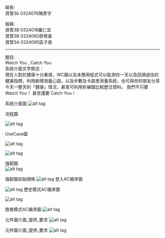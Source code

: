 
組長:  
資管3b 0324076陳彥宇
  
組員:  
資管3B 0324018羅仁宏  
資管3B 0324060廖宥豪  
資管3A 0324095區子堯  


-----------------------------------
題目:   
Watch You , Catch You  
系統介面文字敘述：  
現在人對於健康十分重視，WC錶以及本應用程式可以監測你一天以及回溯過往的健康指標，利用脈搏測量心跳，以及步數及卡路里測量系統，也可與你的朋友分享今天一整天的「健康」情況，甚至可利用折線圖比較歷日資料。
我們不只要Watch You！
甚至還要  Catch You！

系統介面圖
![alt tag](https://github.com/teddyan/oose_0324076/blob/master/%E4%BB%8B%E9%9D%A2%E5%9C%96.png)


流程圖

![alt tag](https://github.com/teddyan/oose_0324076/blob/master/%E6%B5%81%E7%A8%8B%E5%9C%96.png)


UseCase圖
  
![alt tag](https://github.com/teddyan/oose_0324076/blob/master/USECASE.png)
  
![alt tag](https://github.com/teddyan/oose_0324076/blob/master/UseCase_2.png)

強韌圖  
![alt tag](https://github.com/teddyan/oose_0324076/blob/master/%E5%BC%B7%E9%9F%8C%E5%9C%96.png)

強韌圖初始規格
![alt tag](https://github.com/teddyan/oose_0324076/blob/master/%E5%BC%B7%E9%9F%8C%E5%9C%96%E4%B9%8B%E5%88%9D%E5%A7%8B%E8%A6%8F%E6%A0%BC.png)
登入AC循序圖

![alt tag](https://github.com/teddyan/oose_0324076/blob/master/%E7%99%BB%E5%85%A5AC.png)
歷史模式AC循序圖
 
![alt tag](https://github.com/teddyan/oose_0324076/blob/master/%E6%AD%B7%E5%8F%B2%E6%A8%A1%E5%BC%8FAC.png)
 
跑者模式AC循序圖
![alt tag](https://github.com/teddyan/oose_0324076/blob/master/%E8%B7%91%E8%80%85%E6%A8%A1%E5%BC%8FAC.png)

元件圖介面_提供_要求
![alt tag](https://github.com/teddyan/oose_0324076/blob/master/%E5%85%83%E4%BB%B6%E5%9C%96%E4%BB%8B%E9%9D%A2_%E6%8F%90%E4%BE%9B%2B%E8%A6%81%E6%B1%82.png)

元件圖介面_提供_要求
![alt tag](https://github.com/teddyan/oose_0324076/blob/master/%E5%85%83%E4%BB%B6%E5%9C%96%E4%BB%8B%E9%9D%A2_%E7%9B%B8%E4%BE%9D%E9%97%9C%E4%BF%82.png)

